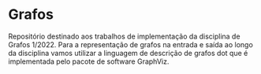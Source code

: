 # Grafos
Repositório destinado aos trabalhos de implementação da disciplina de Grafos 1/2022.
Para a representação de grafos na entrada e saída ao longo da disciplina vamos utilizar a linguagem de descrição de grafos dot que é implementada pelo pacote de software GraphViz.
